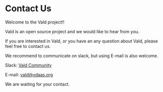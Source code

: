 # Contact Us

Welcome to the Vald project!!

Vald is an open source project and we would like to hear from you.

If you are interested in Vald, or you have an any question about Vald, please feel free to contact us.

We recommend to communicate on slack, but using E-mail is also welcome.
 
Slack: [Vald Community](https://join.slack.com/t/vald-community/shared_invite/zt-db2ky9o4-R_9p2sVp8xRwztVa8gfnPA) 

E-mail: vald@vdaas.org

We are waiting for your contact.